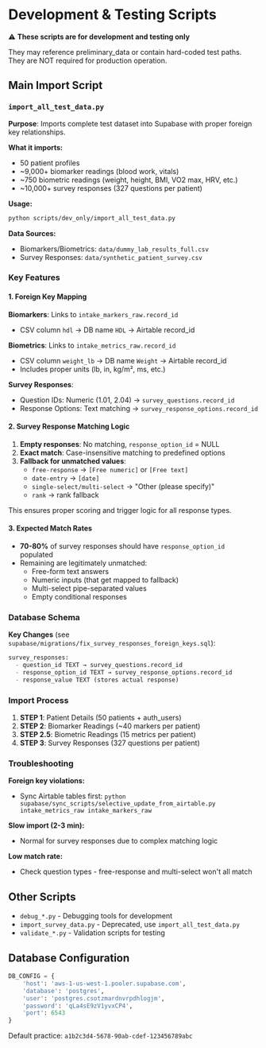 # Development & Testing Scripts

⚠️ **These scripts are for development and testing only**

They may reference preliminary_data or contain hard-coded test paths.
They are NOT required for production operation.

## Main Import Script

### `import_all_test_data.py`

**Purpose**: Imports complete test dataset into Supabase with proper foreign key relationships.

**What it imports:**
- 50 patient profiles
- ~9,000+ biomarker readings (blood work, vitals)
- ~750 biometric readings (weight, height, BMI, VO2 max, HRV, etc.)
- ~10,000+ survey responses (327 questions per patient)

**Usage:**
```bash
python scripts/dev_only/import_all_test_data.py
```

**Data Sources:**
- Biomarkers/Biometrics: `data/dummy_lab_results_full.csv`
- Survey Responses: `data/synthetic_patient_survey.csv`

### Key Features

#### 1. Foreign Key Mapping

**Biomarkers**: Links to `intake_markers_raw.record_id`
- CSV column `hdl` → DB name `HDL` → Airtable record_id

**Biometrics**: Links to `intake_metrics_raw.record_id`
- CSV column `weight_lb` → DB name `Weight` → Airtable record_id
- Includes proper units (lb, in, kg/m², ms, etc.)

**Survey Responses**:
- Question IDs: Numeric (1.01, 2.04) → `survey_questions.record_id`
- Response Options: Text matching → `survey_response_options.record_id`

#### 2. Survey Response Matching Logic

1. **Empty responses**: No matching, `response_option_id` = NULL
2. **Exact match**: Case-insensitive matching to predefined options
3. **Fallback for unmatched values**:
   - `free-response` → `[Free numeric]` or `[Free text]`
   - `date-entry` → `[date]`
   - `single-select/multi-select` → "Other (please specify)"
   - `rank` → rank fallback

This ensures proper scoring and trigger logic for all response types.

#### 3. Expected Match Rates

- **70-80%** of survey responses should have `response_option_id` populated
- Remaining are legitimately unmatched:
  - Free-form text answers
  - Numeric inputs (that get mapped to fallback)
  - Multi-select pipe-separated values
  - Empty conditional responses

### Database Schema

**Key Changes** (see `supabase/migrations/fix_survey_responses_foreign_keys.sql`):

```sql
survey_responses:
  - question_id TEXT → survey_questions.record_id
  - response_option_id TEXT → survey_response_options.record_id
  - response_value TEXT (stores actual response)
```

### Import Process

1. **STEP 1**: Patient Details (50 patients + auth_users)
2. **STEP 2**: Biomarker Readings (~40 markers per patient)
3. **STEP 2.5**: Biometric Readings (15 metrics per patient)
4. **STEP 3**: Survey Responses (327 questions per patient)

### Troubleshooting

**Foreign key violations:**
- Sync Airtable tables first: `python supabase/sync_scripts/selective_update_from_airtable.py intake_metrics_raw intake_markers_raw`

**Slow import (2-3 min):**
- Normal for survey responses due to complex matching logic

**Low match rate:**
- Check question types - free-response and multi-select won't all match

## Other Scripts

- `debug_*.py` - Debugging tools for development
- `import_survey_data.py` - Deprecated, use `import_all_test_data.py`
- `validate_*.py` - Validation scripts for testing

## Database Configuration

```python
DB_CONFIG = {
    'host': 'aws-1-us-west-1.pooler.supabase.com',
    'database': 'postgres',
    'user': 'postgres.csotzmardnvrpdhlogjm',
    'password': 'qLa4sE9zV1yvxCP4',
    'port': 6543
}
```

Default practice: `a1b2c3d4-5678-90ab-cdef-123456789abc`
